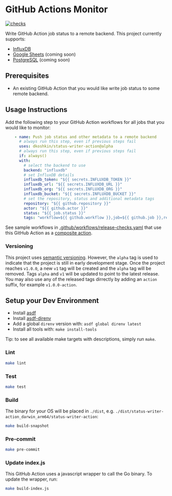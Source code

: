 <!--
 Copyright 2023 Dimitri Koshkin. All rights reserved.
 SPDX-License-Identifier: Apache-2.0
 -->

# GitHub Actions Monitor

[![checks](https://github.com/dkoshkin/status-writer-action/actions/workflows/checks.yml/badge.svg?branch=main)](https://github.com/dkoshkin/status-writer-action/actions/workflows/checks.yml)

Write GitHub Action job status to a remote backend.
This project currently supports:

- [InfluxDB](https://www.influxdata.com/)
- [Google Sheets](https://www.google.com/sheets/about/) (coming soon)
- [PostgreSQL](https://www.postgresql.org/) (coming soon)

## Prerequisites

- An existing GitHub Action that you would like write job status to some remote backend.

## Usage Instructions

Add the following step to your GitHub Action workflows for all jobs that you would like to monitor:

```yaml
    - name: Push job status and other metadata to a remote backend
      # always run this step, even if previous steps fail
      uses: dkoshkin/status-writer-action@alpha
      # always run this step, even if previous steps fail
      if: always()
      with:
        # select the backend to use
        backend: "influxdb"
        # set InfluxDB details
        influxdb_token: "${{ secrets.INFLUXDB_TOKEN }}"
        influxdb_url: "${{ secrets.INFLUXDB_URL }}"
        influxdb_org: "${{ secrets.INFLUXDB_ORG }}"
        influxdb_bucket: "${{ secrets.INFLUXDB_BUCKET }}"
        # set the repository, status and additional metadata tags
        repository: "${{ github.repository }}"
        actor: "${{ github.actor }}"
        status: "${{ job.status }}"
        tags: "workflow=${{ github.workflow }},job=${{ github.job }},ref=${{ github.ref_name }},run_number=${{ github.run_number }},run_id=${{ github.run_id }}"
```

See sample workflows in [.github/workflows/release-checks.yaml](.github/workflows/release-checks.yaml)
that use this GitHub Action as a [composite action](https://docs.github.com/en/actions/creating-actions/creating-a-composite-action).

### Versioning

This project uses [semantic versioning](https://semver.org/).
However, the `alpha` tag is used to indicate that the project is still in early development stage.
Once the project reaches `v1.0.0`, a new `v1` tag will be created and the `alpha` tag will be removed.
Tags `alpha` and `v1` will be updated to point to the latest release.
You may also use any of the released tags dirrectly by adding an `action` suffix, for example `v1.0.0-action`.

## Setup your Dev Environment

- Install [asdf](https://asdf-vm.com/)
- Install [asdf-direnv](https://github.com/asdf-community/asdf-direnv#setup)
- Add a global `direnv` version with: `asdf global direnv latest`
- Install all tools with: `make install-tools`

Tip: to see all available make targets with descriptions, simply run `make`.

### Lint

```bash
make lint
```

### Test

```bash
make test
```

### Build

The binary for your OS will be placed in `./dist`, e.g. `./dist/status-writer-action_darwin_arm64/status-writer-action`:

```bash
make build-snapshot
```

### Pre-commit

```bash
make pre-commit
```

### Update index.js

This GitHub Action uses a javascript wrapper to call the Go binary. To update the wrapper, run:

```bash
make build-index.js
```
